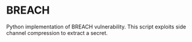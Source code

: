 # BREACH
Python implementation of BREACH vulnerability. This script exploits side channel compression to extract a secret.
